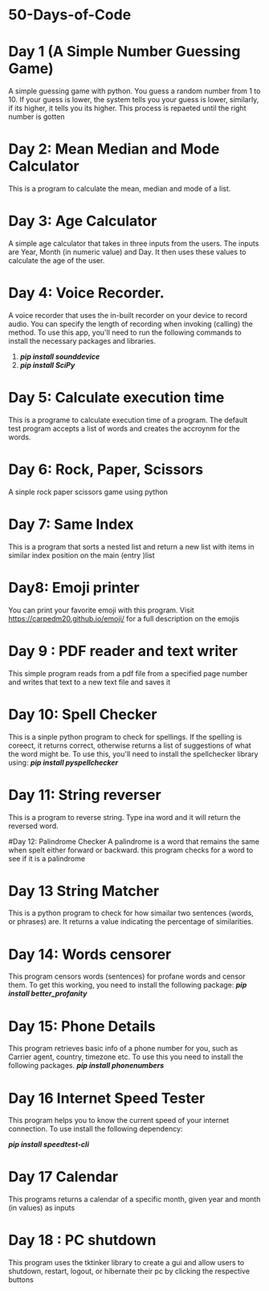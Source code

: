 # 50-Days-of-Code
 # Day 1 (A Simple Number Guessing Game)
 
A simple guessing game with python. You guess a random number from 1 to 10. If your guess is lower, the system tells you your guess is lower, similarly, if its higher, it tells you its higher. This process is repaeted until the right number is gotten

# Day 2: Mean Median and Mode Calculator
This is a program to calculate the mean, median and mode of a list.

# Day 3: Age Calculator
A simple age calculator that takes in three inputs from the users. The inputs are Year, Month (in numeric value) and Day. It then uses these values to calculate the age of the user.

# Day 4: Voice Recorder.
A voice recorder that uses the in-built recorder on your device to record audio. You can specify the length of recording when invoking (calling) the method.
To use this app, you'll need to run the following commands to install the necessary packages and libraries.
1. ***pip install sounddevice***
2. ***pip install SciPy***

# Day 5: Calculate execution time 
This is a programe to calculate execution time of a program. The default test program accepts a list of words and creates the accroynm for the words.

# Day 6: Rock, Paper, Scissors
A sinple rock paper scissors game using python

# Day 7: Same Index
This is a program that sorts a nested list and return a new list with items in similar index position on the main (entry )list

# Day8: Emoji printer

You can print your favorite emoji with this program. Visit https://carpedm20.github.io/emoji/ for a full description on the emojis 

# Day 9 : PDF reader and text writer

This simple program reads from a pdf file from a specified page number and writes that text to a new text file and saves it

# Day 10: Spell Checker

This is a sinple python program to check for spellings. If the spelling is coreect, it returns correct, otherwise returns a list of suggestions of what the word might be. To use this, you'll need to install the spellchecker library using:
***pip install pyspellchecker***

# Day 11: String reverser
This is a program to reverse string. Type ina word and it will return the reversed word.

#Day 12: Palindrome Checker
A palindrome is a word that remains the same when spelt either forward or backward.
this program checks for a word to see if it is a palindrome

# Day 13 String Matcher

This is a python program to check for how simailar two sentences (words, or phrases) are. It returns a value indicating the percentage of similarities.


# Day 14: Words censorer
This program censors words (sentences) for profane words and censor them. To get this working, you need to install the following package:
***pip install better_profanity***


# Day 15: Phone Details

This program retrieves basic info of a phone number for you, such as Carrier agent, country, timezone etc. To use this you need to install the following packages.
***pip install phonenumbers***


# Day 16 Internet Speed Tester
This program helps you to know the current speed of your internet connection. To use install the following dependency:

***pip install speedtest-cli***


# Day 17 Calendar
This programs returns a calendar of a specific month, given year and month (in values) as inputs

# Day 18 : PC shutdown
This program uses the tktinker library to create a gui and allow users to shutdown, restart, logout, or hibernate their pc by clicking the respective buttons
